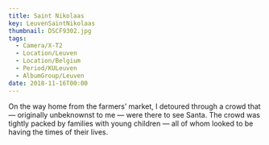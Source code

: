 ```yaml
---
title: Saint Nikolaas
key: LeuvenSaintNikolaas
thumbnail: DSCF9302.jpg
tags:
  - Camera/X-T2
  - Location/Leuven
  - Location/Belgium
  - Period/KULeuven
  - AlbumGroup/Leuven
date: 2018-11-16T00:00
---
```

On the way home from the farmers’ market, I detoured through a crowd that — originally unbeknownst to me — were there to see Santa. The crowd was tightly packed by families with young children — all of whom looked to be having the times of their lives.
